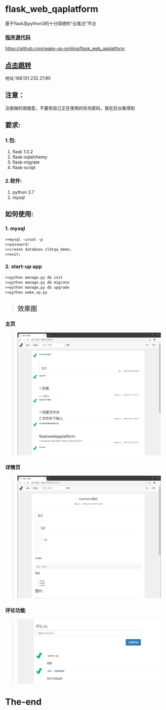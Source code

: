 


# flask_web_qaplatform
基于flask及python3的十分简陋的“云笔记”平台

### [程序源代码](https://github.com/wake-up-smiling/flask_web_qaplatform)

https://github.com/wake-up-smiling/flask_web_qaplatform

## [点击跳转](http://188.131.232.21) 
地址:188.131.232.21:80

## 注意：
注册做的很随意，不要用自己正在使用的任何密码，我在后台看得到



## 要求:

### 1.包:
1. flask 1.0.2
2. flask-sqlalchemy
3. flask-migrate
4. flask-script
### 2.软件:
1. python 3.7
2. mysql


## 如何使用:
### 1. mysql
```
>>mysql -uroot -p
>>password:
>>create database zlktqa_demo;
>>exit;
```

### 2. start-up app
```
>>python manage.py db init
>>python manage.py db migrate
>>python manage.py db upgrade
>>python wake_up.py
```

> ## 效果图
### 主页
 
>![image](pic/index.png)

### 详情页

>![image](pic/detail.png)

### 评论功能

>![image](pic/comment.png)

# The-end




